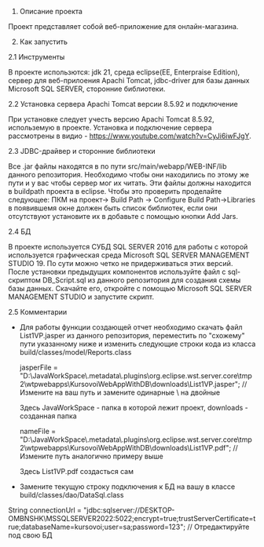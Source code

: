 1. Описание проекта

Проект представляет собой веб-приложение для онлайн-магазина.

2. Как запустить

2.1 Инструменты

В проекте использются: jdk 21, среда eclipse(EE, Enterpraise Edition), сервер для веб-прилоения Apachi Tomcat, jdbс-driver для базы данных Microsoft SQL SERVER, сторонние библиотеки.

2.2 Установка сервера Apachi Tomcat версии 8.5.92 и подключение

При установке следует учесть версию Apachi Tomcat 8.5.92, использемую в проекте. Установка и подключение сервера рассмотрены в видио - https://www.youtube.com/watch?v=CyJi6iwFJgY. 

2.3 JDBC-драйвер и сторонние библиотеки

Все .jar файлы находятся в по пути  src/main/webapp/WEB-INF/lib данного репозитория. Необходимо чтобы они находились по этому же пути и у вас чтобы сервер мог их читать. Эти файлы должны находится в buildpath проекта в eclipse.
Чтобы это проверить проделайте следующее: ПКМ на проект-> Build Path -> Configure Build Path->Libraries в появившемя окне должен быть список библиотек, если они отсутствуют установите их в добавьте с помощью кнопки Add Jars.

2.4 БД

В проекте используется СУБД SQL SERVER 2016 для работы с которой используется графическая среда Microsoft SQL SERVER MANAGEMENT STUDIO 19. По сути можно четко не придерживаться этих версий.
После установки предыдущих компонентов используйте файл с sql-скриптом DB_Script.sql из данного репозитория для создания схемы базы данных. Скачайте его, откройте с помощью Microsoft SQL SERVER MANAGEMENT STUDIO и запустите скрипт.

2.5 Комментарии

* Для работы функции создающей отчет необходимо скачать файл List1VP.jasper из данного репозитория, переместить по "схожему" пути указанному ниже и изменить следующие строки кода из класса build/classes/model/Reports.class

  jasperFile = "D:\\JavaWorkSpace\\.metadata\\.plugins\\org.eclipse.wst.server.core\\tmp2\\wtpwebapps\\KursovoiWebAppWithDB\\downloads\\List1VP.jasper"; //Измените на ваш путь и замените одинарные \ на двойные

  Здесь JavaWorkSpace - папка в которой лежит проект, downloads - созданная папка

  nameFile = "D:\\JavaWorkSpace\\.metadata\\.plugins\\org.eclipse.wst.server.core\\tmp2\\wtpwebapps\\KursovoiWebAppWithDB\\downloads\\List1VP.pdf"; //Измените путь аналогично примеру выше

  Здесь List1VP.pdf создасться сам

* Замените текущую строку подключения к БД на вашу в классе build/classes/dao/DataSql.class

String connectionUrl = "jdbc:sqlserver://DESKTOP-OMBNSHK\\MSSQLSERVER2022:5022;encrypt=true;trustServerCertificate=true;databaseName=kursovoi;user=sa;password=123"; // Отредактируйте под свою БД

  


  

